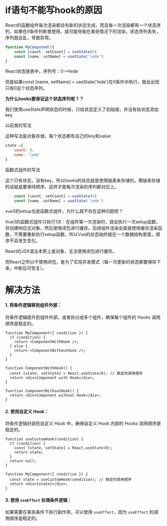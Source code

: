 # if语句不能写hook的原因

React的函数组件每次渲染都会有新的状态生成，而且每一次渲染都有一个状态序列，如果在if条件判断里使用，就可能导致在某些情况下的渲染，状态序列丢失，序列就会乱，导致异常。

```js
function MyConputed(){
    const [count, setCount] = useState(0)
    const [name, setName] = useState('lede')
}
```

React状态链表中，序列号：0-->lede

但是如果const [name, setName] = useState('lede')在if条件中执行，就会出现只有0这个状态序列。

**为什么hooks要保证这个状态序列呢？？**

我们使用useState声明状态的时候，只给状态定义了初始值，并没有给状态添加key

以前类的写法

这种写法是对象存储，每个状态都有自己的key和value

```js
state ={
    count: 0,
    name: 'lede'
}
```

函数式组件的写法

这个只有状态，没有key，所以hooks的状态就是使用链表来存储的。哪链表存储的话就是要保持顺序，这样才能每次渲染的序列都对应上。

```js
 	const [count, setCount] = useState(0)
    const [name, setName] = useState('lede')
```

vue3的setup也是函数式组件，为什么就不存在这种问题呢？

Vue3的函数式组件只执行1次：在组件第一次渲染时，就会执行一次setup函数，并创建响应式对象，然后使用闭包进行缓存。后续组件渲染会直接使用缓存渲染函数，不需要重新执行setup函数，所以Vue的状态始终就在一个数据结构里面，顺序不会发生变化。

React的JSX语法本质上是对象，无法使用闭包进行缓存。

而React之所以不使用闭包，是为了实现并发模式（每一次更新的状态都要保存下来，中断后可恢复）。

# 解决方法

#### 1. **将条件逻辑移到组件外部**：

将条件逻辑提升到组件外部，或者拆分成多个组件，确保每个组件的 Hooks 调用顺序是稳定的。

```
function MyComponent({ condition }) {
  if (condition) {
    return <ComponentWithHook />;
  } else {
    return <ComponentWithoutHook />;
  }
}

function ComponentWithHook() {
  const [state, setState] = React.useState(0); // 稳定的调用顺序
  return <div>Component with Hook</div>;
}

function ComponentWithoutHook() {
  return <div>Component without Hook</div>;
}
```

#### 2. **使用自定义 Hook**：

将条件逻辑封装到自定义 Hook 中，确保自定义 Hook 内部的 Hooks 调用顺序是稳定的。

```
function useCustomHook(condition) {
  if (condition) {
    const [state, setState] = React.useState(0);
    return state;
  }
  return null;
}

function MyComponent({ condition }) {
  const state = useCustomHook(condition); // 稳定的调用顺序
  return <div>{state}</div>;
}
```

#### 3. **使用 `useEffect` 处理条件逻辑**：

如果需要在某些条件下执行副作用，可以使用 `useEffect`，因为 `useEffect` 的调用顺序是稳定的。